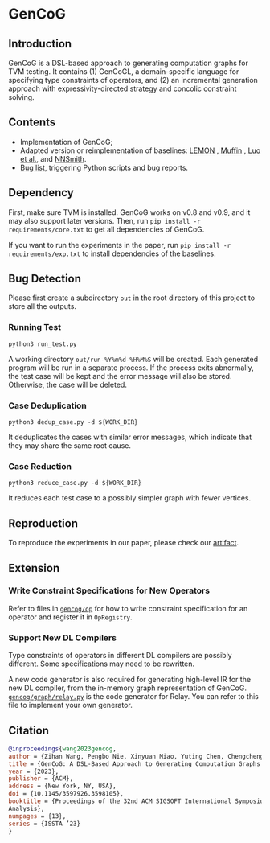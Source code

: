 # GenCoG

## Introduction

GenCoG is a DSL-based approach to generating computation graphs for TVM testing. It contains (1)
GenCoGL, a domain-specific language for specifying type constraints of operators, and (2) an
incremental generation approach with expressivity-directed strategy and concolic constraint solving.

## Contents

* Implementation of GenCoG;
* Adapted version or reimplementation of baselines: [LEMON](https://github.com/Jacob-yen/LEMON)
  , [Muffin](https://github.com/library-testing/Muffin)
  , [Luo et al.](https://ieeexplore.ieee.org/document/9401995/),
  and [NNSmith](https://github.com/ise-uiuc/nnsmith).
* [Bug list](bug/bug_list.md), triggering Python scripts and bug reports.

## Dependency

First, make sure TVM is installed. GenCoG works on v0.8 and v0.9, and it may also support later
versions. Then, run `pip install -r requirements/core.txt` to get all dependencies of GenCoG.

If you want to run the experiments in the paper, run `pip install -r requirements/exp.txt` to
install dependencies of the baselines.

## Bug Detection

Please first create a subdirectory `out` in the root directory of this project to store all the
outputs.

### Running Test

```shell
python3 run_test.py
```

A working directory `out/run-%Y%m%d-%H%M%S` will be created. Each generated program will be run in a
separate process. If the process exits abnormally, the test case will be kept and the error message
will also be stored. Otherwise, the case will be deleted.

### Case Deduplication

```shell
python3 dedup_case.py -d ${WORK_DIR}
```

It deduplicates the cases with similar error messages, which indicate that they may share the same
root cause.

### Case Reduction

```shell
python3 reduce_case.py -d ${WORK_DIR}
```

It reduces each test case to a possibly simpler graph with fewer vertices.

## Reproduction

To reproduce the experiments in our paper, please check
our [artifact](https://doi.org/10.5281/zenodo.7955514).

## Extension

### Write Constraint Specifications for New Operators

Refer to files in [`gencog/op`](gencog/op) for how to write constraint specification for an operator
and register it in `OpRegistry`.

### Support New DL Compilers

Type constraints of operators in different DL compilers are possibly different. Some specifications
may need to be rewritten.

A new code generator is also required for generating high-level IR for the new DL compiler, from the
in-memory graph representation of GenCoG. [`gencog/graph/relay.py`](gencog/graph/relay.py) is the
code generator for Relay. You can refer to this file to implement your own generator.

## Citation

```bibtex
@inproceedings{wang2023gencog,
author = {Zihan Wang, Pengbo Nie, Xinyuan Miao, Yuting Chen, Chengcheng Wan, Lei Bu, Jianjun Zhao},
title = {GenCoG: A DSL-Based Approach to Generating Computation Graphs for TVM Testing},
year = {2023},
publisher = {ACM},
address = {New York, NY, USA},
doi = {10.1145/3597926.3598105},
booktitle = {Proceedings of the 32nd ACM SIGSOFT International Symposium on Software Testing and 
Analysis},
numpages = {13},
series = {ISSTA ’23}
}
```
